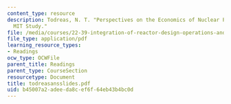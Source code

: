 ```yaml
---
content_type: resource
description: Todreas, N. T. "Perspectives on the Economics of Nuclear Power from the
  MIT Study."
file: /media/courses/22-39-integration-of-reactor-design-operations-and-safety-fall-2006/b45007a2adeeda8cef6f64eb43b4bc0d_todreasansslides.pdf
file_type: application/pdf
learning_resource_types:
- Readings
ocw_type: OCWFile
parent_title: Readings
parent_type: CourseSection
resourcetype: Document
title: todreasansslides.pdf
uid: b45007a2-adee-da8c-ef6f-64eb43b4bc0d
---
```

